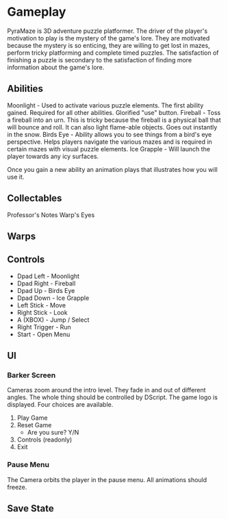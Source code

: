 # Gameplay

PyraMaze is 3D adventure puzzle platformer. The driver of the player's motivation to play is the mystery of the game's lore. They are motivated because the mystery is so enticing, they are willing to get lost in mazes, perform tricky platforming and complete timed puzzles. The satisfaction of finishing a puzzle is secondary to the satisfaction of finding more information about the game's lore. 

## Abilities

Moonlight - Used to activate various puzzle elements. The first ability gained. Required for all other abilities. Glorified "use" button.
Fireball - Toss a fireball into an urn. This is tricky because the fireball is a physical ball that will bounce and roll. It can also light flame-able objects. Goes out instantly in the snow.
Birds Eye - Ability allows you to see things from a bird's eye perspective. Helps players navigate the various mazes and is required in certain mazes with visual puzzle elements.
Ice Grapple - Will launch the player towards any icy surfaces. 

Once you gain a new ability an animation plays that illustrates how you will use it. 

## Collectables

Professor's Notes
Warp's Eyes


## Warps

## Controls

- Dpad Left - Moonlight
- Dpad Right - Fireball
- Dpad Up - Birds Eye
- Dpad Down - Ice Grapple
- Left Stick - Move
- Right Stick - Look
- A (XBOX) - Jump / Select
- Right Trigger - Run
- Start - Open Menu

## UI
### Barker Screen
Cameras zoom around the intro level. They fade in and out of different angles. The whole thing should be controlled by DScript.
The game logo is displayed.
Four choices are available.
1) Play Game
2) Reset Game
    - Are you sure? Y/N
3) Controls (readonly)
4) Exit

### Pause Menu
The Camera orbits the player in the pause menu. All animations should freeze. 



## Save State